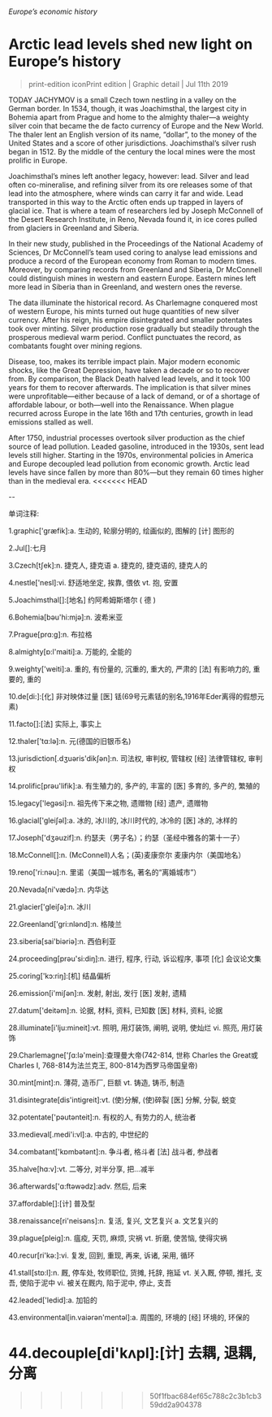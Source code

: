 ###### Europe’s economic history
# Arctic lead levels shed new light on Europe’s history 
> print-edition iconPrint edition | Graphic detail | Jul 11th 2019 
TODAY JACHYMOV is a small Czech town nestling in a valley on the German border. In 1534, though, it was Joachimsthal, the largest city in Bohemia apart from Prague and home to the almighty thaler—a weighty silver coin that became the de facto currency of Europe and the New World. The thaler lent an English version of its name, “dollar”, to the money of the United States and a score of other jurisdictions. Joachimsthal’s silver rush began in 1512. By the middle of the century the local mines were the most prolific in Europe. 
Joachimsthal’s mines left another legacy, however: lead. Silver and lead often co-mineralise, and refining silver from its ore releases some of that lead into the atmosphere, where winds can carry it far and wide. Lead transported in this way to the Arctic often ends up trapped in layers of glacial ice. That is where a team of researchers led by Joseph McConnell of the Desert Research Institute, in Reno, Nevada found it, in ice cores pulled from glaciers in Greenland and Siberia. 
In their new study, published in the Proceedings of the National Academy of Sciences, Dr McConnell’s team used coring to analyse lead emissions and produce a record of the European economy from Roman to modern times. Moreover, by comparing records from Greenland and Siberia, Dr McConnell could distinguish mines in western and eastern Europe. Eastern mines left more lead in Siberia than in Greenland, and western ones the reverse. 
The data illuminate the historical record. As Charlemagne conquered most of western Europe, his mints turned out huge quantities of new silver currency. After his reign, his empire disintegrated and smaller potentates took over minting. Silver production rose gradually but steadily through the prosperous medieval warm period. Conflict punctuates the record, as combatants fought over mining regions. 
Disease, too, makes its terrible impact plain. Major modern economic shocks, like the Great Depression, have taken a decade or so to recover from. By comparison, the Black Death halved lead levels, and it took 100 years for them to recover afterwards. The implication is that silver mines were unprofitable—either because of a lack of demand, or of a shortage of affordable labour, or both—well into the Renaissance. When plague recurred across Europe in the late 16th and 17th centuries, growth in lead emissions stalled as well. 
After 1750, industrial processes overtook silver production as the chief source of lead pollution. Leaded gasoline, introduced in the 1930s, sent lead levels still higher. Starting in the 1970s, environmental policies in America and Europe decoupled lead pollution from economic growth. Arctic lead levels have since fallen by more than 80%—but they remain 60 times higher than in the medieval era. 
<<<<<<< HEAD
-- 
 单词注释:
1.graphic['græfik]:a. 生动的, 轮廓分明的, 绘画似的, 图解的 [计] 图形的 
2.Jul[]:七月 
3.Czech[tʃek]:n. 捷克人, 捷克语 a. 捷克的, 捷克语的, 捷克人的 
4.nestle['nesl]:vi. 舒适地坐定, 挨靠, 偎依 vt. 抱, 安置 
5.Joachimsthal[]:[地名] 约阿希姆斯塔尔 ( 德 ) 
6.Bohemia[bәu'hi:mjә]:n. 波希米亚 
7.Prague[prɑ:g]:n. 布拉格 
8.almighty[ɒ:l'maiti]:a. 万能的, 全能的 
9.weighty['weiti]:a. 重的, 有份量的, 沉重的, 重大的, 严肃的 [法] 有影响力的, 重要的, 重的 
10.de[di:]:[化] 非对映体过量 [医] 铥(69号元素铥的别名,1916年Eder离得的假想元素) 
11.facto[]:[法] 实际上, 事实上 
12.thaler['tɑ:lә]:n. 元(德国的旧银币名) 
13.jurisdiction[.dʒuәris'dikʃәn]:n. 司法权, 审判权, 管辖权 [经] 法律管辖权, 审判权 
14.prolific[prәu'lifik]:a. 有生殖力的, 多产的, 丰富的 [医] 多育的, 多产的, 繁殖的 
15.legacy['legәsi]:n. 祖先传下来之物, 遗赠物 [经] 遗产, 遗赠物 
16.glacial['gleiʃәl]:a. 冰的, 冰川的, 冰川时代的, 冰冷的 [医] 冰的, 冰样的 
17.Joseph['dʒәuzif]:n. 约瑟夫（男子名）；约瑟（圣经中雅各的第十一子） 
18.McConnell[]:n. (McConnell)人名；(英)麦康奈尔 麦康内尔（美国地名） 
19.reno['ri:nәu]:n. 里诺（美国一城市名, 著名的“离婚城市”） 
20.Nevada[ni'vædә]:n. 内华达 
21.glacier['gleiʃә]:n. 冰川 
22.Greenland['gri:nlәnd]:n. 格陵兰 
23.siberia[sai'biәriә]:n. 西伯利亚 
24.proceeding[prәu'si:diŋ]:n. 进行, 程序, 行动, 诉讼程序, 事项 [化] 会议论文集 
25.coring['kɔ:riŋ]:[机] 结晶偏析 
26.emission[i'miʃәn]:n. 发射, 射出, 发行 [医] 发射, 遗精 
27.datum['deitәm]:n. 论据, 材料, 资料, 已知数 [医] 材料, 资料, 论据 
28.illuminate[i'lju:mineit]:vt. 照明, 用灯装饰, 阐明, 说明, 使灿烂 vi. 照亮, 用灯装饰 
29.Charlemagne['ʃɑ:lә'mein]:查理曼大帝(742-814, 世称 Charles the Great或Charles I, 768-814为法兰克王, 800-814为西罗马帝国皇帝) 
30.mint[mint]:n. 薄荷, 造币厂, 巨额 vt. 铸造, 铸币, 制造 
31.disintegrate[dis'intigreit]:vt. (使)分解, (使)碎裂 [医] 分解, 分裂, 蜕变 
32.potentate['pәutәnteit]:n. 有权的人, 有势力的人, 统治者 
33.medieval[.medi'i:vl]:a. 中古的, 中世纪的 
34.combatant['kɒmbәtәnt]:n. 争斗者, 格斗者 [法] 战斗者, 参战者 
35.halve[hɑ:v]:vt. 二等分, 对半分享, 把...减半 
36.afterwards['ɑ:ftәwәdz]:adv. 然后, 后来 
37.affordable[]:[计] 普及型 
38.renaissance[ri'neisәns]:n. 复活, 复兴, 文艺复兴 a. 文艺复兴的 
39.plague[pleig]:n. 瘟疫, 天罚, 麻烦, 灾祸 vt. 折磨, 使苦恼, 使得灾祸 
40.recur[ri'kә:]:vi. 复发, 回到, 重现, 再来, 诉诸, 采用, 循环 
41.stall[stɒ:l]:n. 厩, 停车处, 牧师职位, 货摊, 托辞, 拖延 vt. 关入厩, 停顿, 推托, 支吾, 使陷于泥中 vi. 被关在厩内, 陷于泥中, 停止, 支吾 
42.leaded['ledid]:a. 加铅的 
43.environmental[in.vaiәrәn'mentәl]:a. 周围的, 环境的 [经] 环境的, 环保的 
44.decouple[di'kʌpl]:[计] 去耦, 退耦, 分离 
=======
>>>>>>> 50f1fbac684ef65c788c2c3b1cb359dd2a904378

